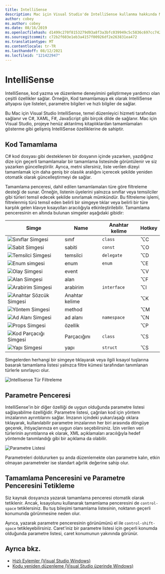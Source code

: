 ```yaml
---
title: IntelliSense
description: Mac için Visual Studio'de IntelliSense kullanma hakkında Mac için Visual Studio
author: cobey
ms.author: cobey
ms.date: 08/16/2019
ms.openlocfilehash: d1499c270f8153279d93a8f3a3bfc039949c5c5836c697cc7429703295a518d0
ms.sourcegitcommit: c72b2f603e1eb3a4157f00926df2e263831ea472
ms.translationtype: MT
ms.contentlocale: tr-TR
ms.lasthandoff: 08/12/2021
ms.locfileid: "121422947"
---
```

# <a name="intellisense"></a>IntelliSense

IntelliSense, kod yazma ve düzenleme deneyimini geliştirmeye yardımcı olan çeşitli özellikler sağlar. Örneğin, Kod tamamlamaya ek olarak IntelliSense altyapısı üye listeleri, parametre bilgileri ve hızlı bilgiler de sağlar.

Bu Mac için Visual Studio IntelliSense, temel düzenleyici hizmeti tarafından sağlanır ve C#, XAML, F#, JavaScript gibi birçok dilde de sağlanır. Mac için Visual Studio, projeye henüz aktarılmış kitaplıklardan tamamlamaları gösterme gibi gelişmiş IntelliSense özelliklerine de sahiptir.

## <a name="code-completion"></a>Kod Tamamlama

C# kod dosyası gibi desteklenen bir dosyanın içinde yazarken, yazdığınız dize için geçerli tamamlamalar bir tamamlama listesinde görüntülenir ve siz yazarken güncelleştirilir. Ayrıca, metni silersiniz, liste verilen dizeyi tamamlamak için daha geniş bir olasılık aralığını içerecek şekilde yeniden otomatik olarak güncelleştirmeyi de sağlar. 

Tamamlama penceresi, dahil edilen tamamlamaları türe göre filtreleme desteği de sunar. Örneğin, listenin üyelerini yalnızca sınıflar veya temsilciler gibi türleri temsil edecek şekilde sınırlamak mümkündür. Bu filtreleme işlemi, filtrelenmiş türü temsil eden belirli bir simgeye tıklar veya belirli bir türe karşılık gelen klavye kısayolları aracılığıyla etkinleştirilebilir. Tamamlama penceresinin en altında bulunan simgeler aşağıdaki gibidir:

| Simge                         | Name          | Anahtar kelime    | Hotkey |
| -----------------------------|---------------| -----------|--------|
| ![Sınıflar Simgesi](media/classes-icon.png)  | sınıf         | `class`    |  ⌥C
| ![Sabit Simgesi](media/constant-icon.png) |  sabiti      | `const`    |  ⌥O
| ![Temsilci Simgesi](media/delegate-icon.png) | temsilci      | `delegate` |  ⌥D
| ![Enum simgesi](media/enums-icon.png)    | enum          | `enum`     |  ⌥E
| ![Olay Simgesi](media/event-icon.png)    | event         |            |  ⌥V
| ![Alan Simgesi](media/fields-icon.png)   | alan         |            |  ⌥F
| ![Arabirim Simgesi](media/interface-icon.png)| arabirim     | `interface`|  ⌥I
| ![Anahtar Sözcük Simgesi](media/keyword-icon.png)  | Anahtar kelime       |            |  ⌥K
| ![Yöntem Simgesi](media/method-icon.png)   | method        |            |  ⌥M
| ![Ad Alanı Simgesi](media/namespace-icon.png)| ad alanı     | `namespace`|  ⌥N
| ![Props Simgesi](media/props-icon.png)    | özellik      |            |  ⌥P
| ![Kod Parçacığı Simgesi](media/snippet-icon.png)  | Parçacığını       | `class`    |  ⌥S
| ![Yapı Simgesi](media/struct-icon.png)   | yapı     | `struct`   |  ⌥S

Simgelerden herhangi bir simgeye tıklayarak veya ilgili kısayol tuşlarına basarak tamamlama listesi yalnızca filtre kümesi tarafından tanımlanan türlerle sınırlayıcı olur.  

![Intellisense Tür Filtreleme](media/intellisense-typefiltering.gif)

## <a name="parameter-window"></a>Parametre Penceresi

IntelliSense'in bir diğer özelliği de uygun olduğunda parametre listesi sağlayabilme özelliğidir. Parametre listesi, çağrılan kod için yöntem imzalarının ayrıntılarını sağlar. İmzanın içindeki yukarı/aşağı oklara tıklayarak, kullanılabilir parametre imzalarının her biri arasında döngüye geçerek, ihtiyaçlarınıza en uygun olanı seçebilirsiniz. İzin verilen veri türlerinin ayrıntılarına ek olarak, XML açıklamaları aracılığıyla hedef yöntemde tanımlandığı gibi bir açıklama da olabilir.

![Parametre Listesi](media/intellisense-parameter.png)

Parametreleri doldururken şu anda düzenlemekte olan parametre kalın, etkin olmayan parametreler ise standart ağırlık değerine sahip olur. 


## <a name="triggering-completion-window-and-parameter-window"></a>Tamamlama Penceresini ve Parametre Penceresini Tetikleme

Siz kaynak dosyanıza yazarak tamamlama penceresi otomatik olarak tetiklenir. Ancak, kısayolunu kullanarak tamamlama penceresini de `control-space` tetiklersiniz. Bu tuş bileşimi tamamlama listesinin, noktanın geçerli konumunda görünmesine neden olur. 

Ayrıca, yazarak parametre penceresinin görünümünü el ile `control-shift-space` tetikleyebilirsiniz. Caret'iniz bir parametre listesi için geçerli konumda olduğunda parametre listesi, caret konumunun yakınında görünür.

## <a name="see-also"></a>Ayrıca bkz.

- [Hızlı Eylemler (Visual Studio Windows)](/visualstudio/ide/quick-actions)
- [Kodu yeniden düzenleme (Visual Studio üzerinde Windows)](/visualstudio/ide/refactoring-in-visual-studio)
